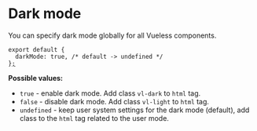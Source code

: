 # Dark mode

You can specify dark mode globally for all Vueless components.&#x20;

<pre class="language-js" data-title="vueless.config.js"><code class="lang-js">export default {
  darkMode: true, /* default -> undefined */
}<a data-footnote-ref href="#user-content-fn-1">;</a>
</code></pre>

**Possible values:**

* `true` - enable dark mode. Add class `vl-dark` to `html` tag.&#x20;
* `false` - disable dark mode. Add class `vl-light` to `html` tag.&#x20;
* `undefined` - keep user system settings for the dark mode (default), add class to the `html` tag related to the user mode.

[^1]: 
